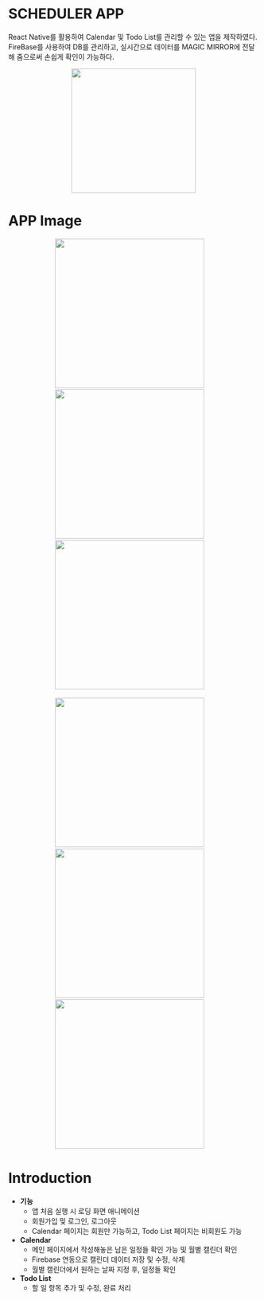 # SCHEDULER APP
React Native를 활용하여 Calendar 및 Todo List를 관리할 수 있는 앱을 제작하였다. 
FireBase를 사용하여 DB를 관리하고, 실시간으로 데이터를 MAGIC MIRROR에 전달해 줌으로써 손쉽게 확인이 가능하다.

<p align="center">
  <img src="https://user-images.githubusercontent.com/97720335/192958458-3ac784ff-9e37-4b94-b31f-c24ab05035f0.png" height="250" />
</p>

# APP Image
<p align="center">
  <img src="https://user-images.githubusercontent.com/97720335/200540409-3423c968-3c0a-487a-b6ea-2e6c30a2177e.png" height="300" /> &nbsp;&nbsp;&nbsp;
  <img src="https://user-images.githubusercontent.com/97720335/200540434-c9594b5c-a502-4fb0-9dcb-2f263c2baff1.png" height="300" /> &nbsp;&nbsp;&nbsp;
  <img src="https://user-images.githubusercontent.com/97720335/200540601-5262e530-880c-46d2-b909-acaa1b6bd070.png" height="300" /> &nbsp;&nbsp;&nbsp;
</p>
<p align="center">
  <img src="https://user-images.githubusercontent.com/97720335/200540442-7b034c52-7940-4c02-bfbb-7460b840b4a5.png" height="300" /> &nbsp;&nbsp;&nbsp;
  <img src="https://user-images.githubusercontent.com/97720335/200540448-a461dc86-19dd-4438-9351-7ad583ea519a.png" height="300" /> &nbsp;&nbsp;&nbsp;
  <img src="https://user-images.githubusercontent.com/97720335/200540482-cedd9abc-3cc1-4503-9e28-0afa711393b8.png" height="300" /> &nbsp;&nbsp;&nbsp;
</p>

# Introduction
- **기능**
    - 앱 처음 실행 시 로딩 화면 애니메이션
    - 회원가입 및 로그인, 로그아웃
    - Calendar 페이지는 회원만 가능하고, Todo List 페이지는 비회원도 가능
- **Calendar**
    - 메인 페이지에서 작성해놓은 남은 일정들 확인 가능 및 월별 캘린더 확인
    - Firebase 연동으로 캘린더 데이터 저장 및 수정, 삭제
    - 월별 캘린더에서 원하는 날짜 지정 후, 일정들 확인
- **Todo List**
    - 할 일 항목 추가 및 수정, 완료 처리
